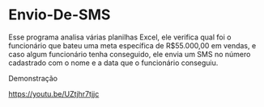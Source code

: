 # Envio-De-SMS
Esse programa analisa várias planilhas Excel, ele verifica qual foi o funcionário que bateu uma meta específica de R$55.000,00 em vendas, e caso algum funcionário tenha conseguido, ele envia um SMS no número cadastrado com o nome e a data que o funcionário conseguiu.

Demonstração 

https://youtu.be/UZtjhr7tjjc
